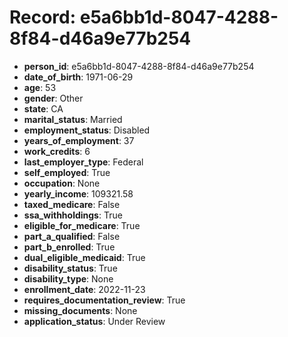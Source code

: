 # Record: e5a6bb1d-8047-4288-8f84-d46a9e77b254

- **person_id**: e5a6bb1d-8047-4288-8f84-d46a9e77b254
- **date_of_birth**: 1971-06-29
- **age**: 53
- **gender**: Other
- **state**: CA
- **marital_status**: Married
- **employment_status**: Disabled
- **years_of_employment**: 37
- **work_credits**: 6
- **last_employer_type**: Federal
- **self_employed**: True
- **occupation**: None
- **yearly_income**: 109321.58
- **taxed_medicare**: False
- **ssa_withholdings**: True
- **eligible_for_medicare**: True
- **part_a_qualified**: False
- **part_b_enrolled**: True
- **dual_eligible_medicaid**: True
- **disability_status**: True
- **disability_type**: None
- **enrollment_date**: 2022-11-23
- **requires_documentation_review**: True
- **missing_documents**: None
- **application_status**: Under Review
